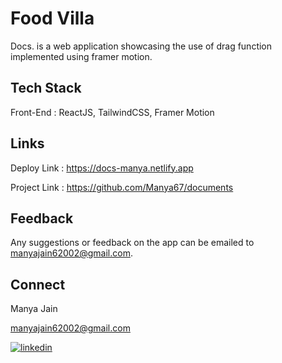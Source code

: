 
# Food Villa

Docs. is a web application showcasing the use of drag function implemented using framer motion. 
## Tech Stack 
Front-End : ReactJS, TailwindCSS, Framer Motion
## Links
Deploy Link : https://docs-manya.netlify.app

Project Link : https://github.com/Manya67/documents
## Feedback

Any suggestions or feedback on the app can be emailed to manyajain62002@gmail.com.

## Connect 
Manya Jain 

manyajain62002@gmail.com 

[![linkedin](https://img.shields.io/badge/linkedin-0A66C2?style=for-the-badge&logo=linkedin&logoColor=white)](https://www.linkedin.com/in/manya-jain62002/)